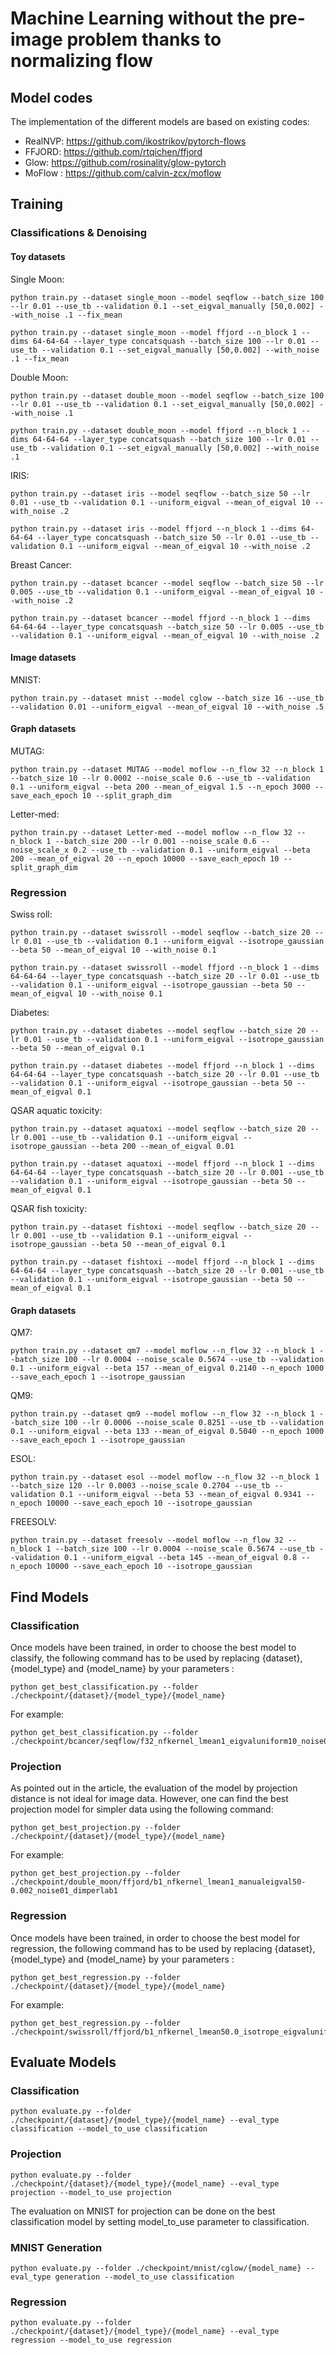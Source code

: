 
# Machine Learning without the pre-image problem thanks to normalizing flow

## Model codes

The implementation of the different models are based on existing codes:
- RealNVP: https://github.com/ikostrikov/pytorch-flows
- FFJORD: https://github.com/rtqichen/ffjord
- Glow: https://github.com/rosinality/glow-pytorch
- MoFlow : https://github.com/calvin-zcx/moflow


## Training

### Classifications & Denoising

#### Toy datasets

Single Moon:
```
python train.py --dataset single_moon --model seqflow --batch_size 100 --lr 0.01 --use_tb --validation 0.1 --set_eigval_manually [50,0.002] --with_noise .1 --fix_mean
```
```
python train.py --dataset single_moon --model ffjord --n_block 1 --dims 64-64-64 --layer_type concatsquash --batch_size 100 --lr 0.01 --use_tb --validation 0.1 --set_eigval_manually [50,0.002] --with_noise .1 --fix_mean
```
Double Moon:
```
python train.py --dataset double_moon --model seqflow --batch_size 100 --lr 0.01 --use_tb --validation 0.1 --set_eigval_manually [50,0.002] --with_noise .1
```
```
python train.py --dataset double_moon --model ffjord --n_block 1 --dims 64-64-64 --layer_type concatsquash --batch_size 100 --lr 0.01 --use_tb --validation 0.1 --set_eigval_manually [50,0.002] --with_noise .1
```
IRIS:
```
python train.py --dataset iris --model seqflow --batch_size 50 --lr 0.01 --use_tb --validation 0.1 --uniform_eigval --mean_of_eigval 10 --with_noise .2
```
```
python train.py --dataset iris --model ffjord --n_block 1 --dims 64-64-64 --layer_type concatsquash --batch_size 50 --lr 0.01 --use_tb --validation 0.1 --uniform_eigval --mean_of_eigval 10 --with_noise .2
```
Breast Cancer:
```
python train.py --dataset bcancer --model seqflow --batch_size 50 --lr 0.005 --use_tb --validation 0.1 --uniform_eigval --mean_of_eigval 10 --with_noise .2
```
```
python train.py --dataset bcancer --model ffjord --n_block 1 --dims 64-64-64 --layer_type concatsquash --batch_size 50 --lr 0.005 --use_tb --validation 0.1 --uniform_eigval --mean_of_eigval 10 --with_noise .2
```

#### Image datasets

MNIST:
```
python train.py --dataset mnist --model cglow --batch_size 16 --use_tb --validation 0.01 --uniform_eigval --mean_of_eigval 10 --with_noise .5
```

#### Graph datasets

MUTAG:
```
python train.py --dataset MUTAG --model moflow --n_flow 32 --n_block 1 --batch_size 10 --lr 0.0002 --noise_scale 0.6 --use_tb --validation 0.1 --uniform_eigval --beta 200 --mean_of_eigval 1.5 --n_epoch 3000 --save_each_epoch 10 --split_graph_dim
```

Letter-med:
```
python train.py --dataset Letter-med --model moflow --n_flow 32 --n_block 1 --batch_size 200 --lr 0.001 --noise_scale 0.6 --noise_scale_x 0.2 --use_tb --validation 0.1 --uniform_eigval --beta 200 --mean_of_eigval 20 --n_epoch 10000 --save_each_epoch 10 --split_graph_dim
```

### Regression
Swiss roll:
```
python train.py --dataset swissroll --model seqflow --batch_size 20 --lr 0.01 --use_tb --validation 0.1 --uniform_eigval --isotrope_gaussian --beta 50 --mean_of_eigval 10 --with_noise 0.1 
```
```
python train.py --dataset swissroll --model ffjord --n_block 1 --dims 64-64-64 --layer_type concatsquash --batch_size 20 --lr 0.01 --use_tb --validation 0.1 --uniform_eigval --isotrope_gaussian --beta 50 --mean_of_eigval 10 --with_noise 0.1 
```

Diabetes:
```
python train.py --dataset diabetes --model seqflow --batch_size 20 --lr 0.01 --use_tb --validation 0.1 --uniform_eigval --isotrope_gaussian --beta 50 --mean_of_eigval 0.1
```
```
python train.py --dataset diabetes --model ffjord --n_block 1 --dims 64-64-64 --layer_type concatsquash --batch_size 20 --lr 0.01 --use_tb --validation 0.1 --uniform_eigval --isotrope_gaussian --beta 50 --mean_of_eigval 0.1
```

QSAR aquatic toxicity:
```
python train.py --dataset aquatoxi --model seqflow --batch_size 20 --lr 0.001 --use_tb --validation 0.1 --uniform_eigval --isotrope_gaussian --beta 200 --mean_of_eigval 0.01
```
```
python train.py --dataset aquatoxi --model ffjord --n_block 1 --dims 64-64-64 --layer_type concatsquash --batch_size 20 --lr 0.001 --use_tb --validation 0.1 --uniform_eigval --isotrope_gaussian --beta 50 --mean_of_eigval 0.1
```

QSAR fish toxicity:
```
python train.py --dataset fishtoxi --model seqflow --batch_size 20 --lr 0.001 --use_tb --validation 0.1 --uniform_eigval --isotrope_gaussian --beta 50 --mean_of_eigval 0.1
```
```
python train.py --dataset fishtoxi --model ffjord --n_block 1 --dims 64-64-64 --layer_type concatsquash --batch_size 20 --lr 0.001 --use_tb --validation 0.1 --uniform_eigval --isotrope_gaussian --beta 50 --mean_of_eigval 0.1
```

#### Graph datasets

QM7:
```
python train.py --dataset qm7 --model moflow --n_flow 32 --n_block 1 --batch_size 100 --lr 0.0004 --noise_scale 0.5674 --use_tb --validation 0.1 --uniform_eigval --beta 157 --mean_of_eigval 0.2140 --n_epoch 1000 --save_each_epoch 1 --isotrope_gaussian
```

QM9:
```
python train.py --dataset qm9 --model moflow --n_flow 32 --n_block 1 --batch_size 100 --lr 0.0006 --noise_scale 0.8251 --use_tb --validation 0.1 --uniform_eigval --beta 133 --mean_of_eigval 0.5040 --n_epoch 1000 --save_each_epoch 1 --isotrope_gaussian
```

ESOL:
```
python train.py --dataset esol --model moflow --n_flow 32 --n_block 1 --batch_size 120 --lr 0.0003 --noise_scale 0.2704 --use_tb --validation 0.1 --uniform_eigval --beta 53 --mean_of_eigval 0.9341 --n_epoch 10000 --save_each_epoch 10 --isotrope_gaussian
```

FREESOLV:
```
python train.py --dataset freesolv --model moflow --n_flow 32 --n_block 1 --batch_size 100 --lr 0.0004 --noise_scale 0.5674 --use_tb --validation 0.1 --uniform_eigval --beta 145 --mean_of_eigval 0.8 --n_epoch 10000 --save_each_epoch 10 --isotrope_gaussian
```

## Find Models

### Classification

Once models have been trained, in order to choose the best model to classify, the following command has to be used by replacing {dataset},{model_type} and {model_name} by your parameters :
```
python get_best_classification.py --folder ./checkpoint/{dataset}/{model_type}/{model_name}
```
For example:
```
python get_best_classification.py --folder ./checkpoint/bcancer/seqflow/f32_nfkernel_lmean1_eigvaluniform10_noise01_dimperlab15
```

### Projection
As pointed out in the article, the evaluation of the model by projection distance is not ideal for image data. However, one can find the best projection model for simpler data using the following command:
```
python get_best_projection.py --folder ./checkpoint/{dataset}/{model_type}/{model_name}
```
For example:
```
python get_best_projection.py --folder ./checkpoint/double_moon/ffjord/b1_nfkernel_lmean1_manualeigval50-0.002_noise01_dimperlab1
```

### Regression

Once models have been trained, in order to choose the best model for regression, the following command has to be used by replacing {dataset},{model_type} and {model_name} by your parameters :
```
python get_best_regression.py --folder ./checkpoint/{dataset}/{model_type}/{model_name}
```
For example:
```
python get_best_regression.py --folder ./checkpoint/swissroll/ffjord/b1_nfkernel_lmean50.0_isotrope_eigvaluniform10_noise01_dimperlab2
```

## Evaluate Models

### Classification
```
python evaluate.py --folder ./checkpoint/{dataset}/{model_type}/{model_name} --eval_type classification --model_to_use classification
```
### Projection
```
python evaluate.py --folder ./checkpoint/{dataset}/{model_type}/{model_name} --eval_type projection --model_to_use projection
```
The evaluation on MNIST for projection can be done on the best classification model by setting model_to_use parameter to classification. 

### MNIST Generation
```
python evaluate.py --folder ./checkpoint/mnist/cglow/{model_name} --eval_type generation --model_to_use classification
```

### Regression
```
python evaluate.py --folder ./checkpoint/{dataset}/{model_type}/{model_name} --eval_type regression --model_to_use regression
```
